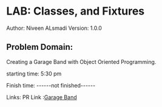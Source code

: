 # LAB: Classes, and Fixtures
Author: Niveen ALsmadi Version: 1.0.0

## Problem Domain:
Creating a Garage Band with Object Oriented Programming.



starting time: 5:30 pm

Finish time: ------not finished------

Links:
PR Link :[Garage Band](https://github.com/NiveenAlSmadi/pythonic-garage-band/pull/1)